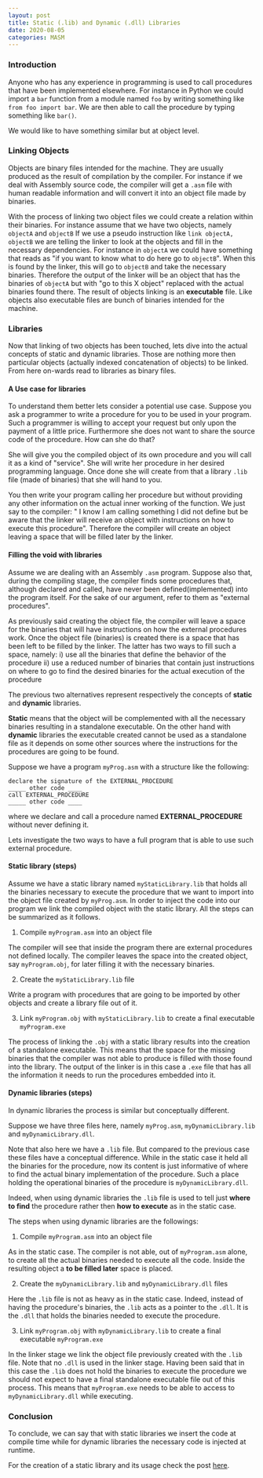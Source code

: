 ```yaml
---
layout: post
title: Static (.lib) and Dynamic (.dll) Libraries
date: 2020-08-05
categories: MASM
---
```


### Introduction
Anyone who has any experience in programming is used to call procedures that have been implemented elsewhere.
For instance in Python we could import a `bar` function from a module named `foo` by writing something like `from foo import bar`. We are then able to call the procedure by typing something like `bar()`.

We would like to have something similar but at object level.

### Linking Objects

Objects are binary files intended for the machine. They are usually produced as the result of compilation by the compiler.
For instance if we deal with Assembly source code, the compiler will get a `.asm` file with human readable information and will convert it into an object file made by binaries.

With the process of linking two object files we could create a relation within their binaries.
For instance assume that we have two objects, namely `objectA` and `objectB`
If we use a pseudo instruction like `link objectA, objectB` we are telling the linker to look at the objects and fill in the necessary dependencies.
For instance in `objectA` we could have something that reads as "if you want to know what to do here go to `objectB`". When this is found by the linker, this will go to `objectB` and take the necessary binaries. Therefore the output of the linker will be an object that has the binaries of `objectA` but with "go to this X object" replaced with the actual binaries found there.
The result of objects linking is an **executable** file. Like objects also executable files are bunch of binaries intended for the machine.

### Libraries

Now that linking of two objects has been touched, lets dive into the actual concepts of static and dynamic libraries.
Those are nothing more then particular objects (actually indexed concatenation of objects) to be linked.
From here on-wards read to libraries as binary files.

#### A Use case for libraries

To understand them better lets consider a potential use case.
Suppose you ask a programmer to write a procedure for you to be used in your program.
Such a programmer is willing to accept your request but only upon the payment of a little price. Furthermore she does not want to share the source code of the procedure. How can she do that?

She will give you the compiled object of its own procedure and you will call it as a kind of "service". She will write her procedure in her desired programming language. Once done she will create from that a library `.lib` file  (made of binaries) that she will hand to you.

You then write your program calling her procedure but without providing any other information on the actual inner working of the function. We just say to the compiler: " I know I am calling something I did not define but be aware that the linker will receive an object with instructions on how to execute this procedure". Therefore the compiler will create an object leaving a space that will be filled later by the linker.

#### Filling the void with libraries

Assume we are dealing with an Assembly `.asm` program. Suppose also that, during the compiling stage, the compiler finds some procedures that, although declared and called, have never been defined(implemented) into the program itself. For the sake of our argument, refer to them as "external procedures".

As previously said creating the object file, the compiler will leave a space for the binaries that will have instructions on how the external procedures work.
Once the object file (binaries) is created there is a space that has been left to be filled by the linker. The latter has two ways to fill such a space, namely:
i) use all the binaries that define the behavior of the procedure
ii) use a reduced number of binaries that contain just instructions on where to go to find the desired binaries for the actual execution of the procedure

The previous two alternatives represent respectively the concepts of **static** and **dynamic** libraries.

**Static** means that the object will be complemented with all the necessary binaries resulting in a standalone executable. On the other hand with **dynamic** libraries the executable created cannot be used as a standalone file as it depends on some other sources where the instructions for the procedures are going to be found.

Suppose we have a program `myProg.asm` with a structure like the following:
```
declare the signature of the EXTERNAL_PROCEDURE
_____ other code ____
call EXTERNAL_PROCEDURE
_____ other code ____
```
 where we declare and call a procedure named **EXTERNAL_PROCEDURE** without never defining it.

Lets investigate the two ways to have a full program that is able to use such external procedure.

#### Static library (steps)

Assume we have a static library named `myStaticLibrary.lib` that holds all the binaries necessary to execute the procedure that we want to import into the object file created by `myProg.asm`. In order to inject the code into our program we link the compiled object with the static library. All the steps can be summarized as it follows.

1) Compile `myProgram.asm` into an object file

The compiler will see that inside the program there are external procedures not defined locally. The compiler leaves the space into the created object, say `myProgram.obj`, for later filling it with the necessary binaries.

2) Create the `myStaticLibrary.lib`  file

Write a program with procedures that are going to be imported by other objects and create a library file out of it.

3) Link `myProgram.obj` with  `myStaticLibrary.lib` to create a final executable `myProgram.exe`

The process of linking the `.obj` with a static library results into the creation of a standalone executable. This means that the space for the missing binaries that the compiler was not able to produce is filled with those found into the library. The output of the linker is in this case a `.exe` file that has all the information it needs to run the procedures embedded into it.

#### Dynamic libraries (steps)

In dynamic libraries the process is similar but conceptually different.

Suppose we have three files here, namely `myProg.asm`, `myDynamicLibrary.lib` and `myDynamicLibrary.dll`.

Note that also here we have a `.lib` file. But compared to the previous case these files have a conceptual difference. While in the static case it held all the binaries for the procedure, now its content is just informative of where to find the actual binary implementation of the procedure. Such a place holding the operational binaries of the procedure is `myDynamicLibrary.dll`.

Indeed, when using dynamic libraries the `.lib` file is used to tell just **where to find** the procedure rather then **how to execute** as in the static case.

The steps when using dynamic libraries are the followings:

1) Compile `myProgram.asm` into an object file

As in the static case. The compiler is not able, out of `myProgram.asm` alone, to create all the actual binaries needed to execute all the code. Inside the resulting object a **to be filled later** space is placed.

2) Create the `myDynamicLibrary.lib` and `myDynamicLibrary.dll`  files

Here the `.lib` file is not as heavy as in the static case. Indeed, instead of having the procedure's binaries, the `.lib` acts as a pointer to the `.dll`. It is the `.dll` that holds the binaries needed to execute the procedure.

3) Link `myProgram.obj` with  `myDynamicLibrary.lib` to create a final executable `myProgram.exe`

In the linker stage we link the object file previously created with the `.lib` file. Note that no `.dll` is used in the linker stage. Having been said that in this case the `.lib` does not hold the binaries to execute the procedure we should not expect to have a final standalone executable file out of this process. This means that `myProgram.exe` needs to be able to access to `myDynamicLibrary.dll` while executing.

### Conclusion

To conclude, we can say that with static libraries we insert the code at compile time while for dynamic libraries the necessary code is injected at runtime.

For the creation of a static library and its usage check the post [here](../2020-08-06-include_and_libraries).

